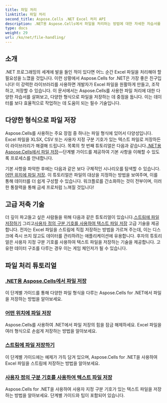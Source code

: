 ```yaml
---
title: 파일 처리
linktitle: 파일 처리
second_title: Aspose.Cells .NET Excel 처리 API
description: .NET용 Aspose.Cells에서 파일을 처리하는 방법에 대한 자세한 자습서를 알아보세요. 여기에는 다양한 형식, 위치 및 사용자 정의 구분 기호로 저장하는 방법도 포함됩니다.
type: docs
weight: 29
url: /ko/net/file-handling/
---
```

## 소개

.NET 프로그래밍의 세계에 발을 들인 적이 있다면 어느 순간 Excel 파일을 처리해야 할 필요성을 느꼈을 것입니다. 이런 상황에서 Aspose.Cells for .NET은 가장 좋은 친구입니다! 이 강력한 라이브러리를 사용하면 개발자가 Excel 파일을 원활하게 만들고, 조작하고, 저장할 수 있습니다. 이 문서에서는 Aspose.Cells를 사용한 파일 처리에 대한 다양한 자습서를 살펴보고, 다양한 형식으로 파일을 저장하는 데 중점을 둡니다. 이는 데이터를 보다 효율적으로 작업하는 데 도움이 되는 필수 기술입니다.

## 다양한 형식으로 파일 저장
Aspose.Cells를 사용하는 주요 장점 중 하나는 파일 형식에 있어서 다양성입니다. Excel 파일을 XLSX, CSV 또는 사용자 지정 구분 기호가 있는 텍스트 파일로 저장하든 이 라이브러리가 해결해 드립니다. 목록의 첫 번째 튜토리얼은 다음과 같습니다.[.NET용 Aspose.Cells에서 파일 저장](./file-saving-files-in-aspose-cells-for-net/)—단계별 가이드를 제공하여 기본 사항을 이해할 수 있도록 프로세스를 안내합니다.

 기본 사항을 파악한 후에는 다음과 같은 보다 구체적인 시나리오를 탐색할 수 있습니다.[어떤 위치에 파일 저장](./file-saving-file-to-some-location/). 이 튜토리얼은 파일의 대상을 지정하는 방법을 보여주며, 이를 통해 데이터를 더 쉽게 구성할 수 있습니다. 워크플로를 간소화하는 것이 전부이며, 이러한 통찰력을 통해 금세 프로처럼 느껴질 것입니다!

## 고급 저축 기술
 더 깊이 파고들고 싶은 사람들을 위해 다음과 같은 튜토리얼이 있습니다.[스트림에 파일 저장하기](./file-saving-file-to-stream/) 그리고[사용자 정의 구분 기호를 사용하여 텍스트 파일 저장](./file-saving-text-file-with-custom-separator/) 고급 기술을 제공합니다. 전자는 Excel 파일을 스트림에 직접 저장하는 방법을 가르쳐 주는데, 이는 디스크에 즉시 쓰지 않고도 데이터를 관리하려는 애플리케이션에 유용합니다. 후자의 튜토리얼은 사용자 지정 구분 기호를 사용하여 텍스트 파일을 저장하는 기술을 제공합니다. 고유한 데이터 구조를 다루는 경우 이는 게임 체인저가 될 수 있습니다.

## 파일 처리 튜토리얼
### [.NET용 Aspose.Cells에서 파일 저장](./file-saving-files-in-aspose-cells-for-net/)
이 단계별 가이드를 통해 다양한 파일 형식을 다루는 Aspose.Cells for .NET에서 파일을 저장하는 방법을 알아보세요.
### [어떤 위치에 파일 저장](./file-saving-file-to-some-location/)
Aspose.Cells를 사용하여 .NET에서 파일 저장의 힘을 잠금 해제하세요. Excel 파일을 여러 형식으로 손쉽게 저장하는 방법을 알아보세요.
### [스트림에 파일 저장하기](./file-saving-file-to-stream/)
이 단계별 가이드에는 예제가 가득 담겨 있으며, Aspose.Cells for .NET을 사용하여 Excel 파일을 스트림에 저장하는 방법을 알아보세요.
### [사용자 정의 구분 기호를 사용하여 텍스트 파일 저장](./file-saving-text-file-with-custom-separator/)
Aspose.Cells for .NET을 사용하여 사용자 지정 구분 기호가 있는 텍스트 파일을 저장하는 방법을 알아보세요. 단계별 가이드와 팁이 포함되어 있습니다.